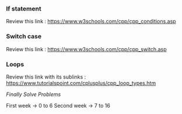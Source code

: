 ### If statement

Review this link :
https://www.w3schools.com/cpp/cpp_conditions.asp

### Switch case

Review this link :
https://www.w3schools.com/cpp/cpp_switch.asp

### Loops

Review this link with its sublinks :
https://www.tutorialspoint.com/cplusplus/cpp_loop_types.htm

*Finally Solve Problems*

First week -> 0 to 6
Second week -> 7 to 16
